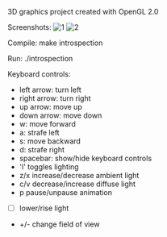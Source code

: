 3D graphics project created with OpenGL 2.0

Screenshots:
![1](https://github.com/user-attachments/assets/818e8589-8a78-4bab-bb8a-8b25a1813396)
![2](https://github.com/user-attachments/assets/a6185c3d-33d9-4973-95fa-95af8cb3f1ad)

Compile: 
make introspection

Run: 
./introspection

Keyboard controls:

* left arrow: turn left
* right arrow: turn right
* up arrow: move up
* down arrow: move down
* w: move forward
* a: strafe left
* s: move backward
* d: strafe right
* spacebar: show/hide keyboard controls
* 'l' toggles lighting
* z/x increase/decrease ambient light
* c/v decrease/increase diffuse light
* p pause/unpause animation
* [  ] lower/rise light
* +/- change field of view
